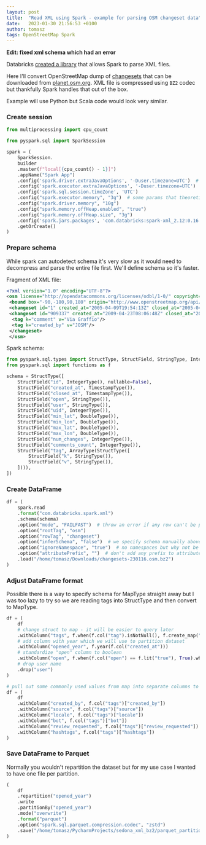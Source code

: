 ```yaml
---
layout: post
title:  "Read XML using Spark - example for parsing OSM changeset data"
date:   2023-01-30 21:56:53 +0100
author: tomasz
tags: OpenStreetMap Spark
---
```


__Edit: fixed xml schema which had an error__

Databricks [created a library](https://github.com/databricks/spark-xml) that allows Spark to parse XML files.

Here I'll convert OpenStreetMap dump of [changesets](https://wiki.openstreetmap.org/wiki/Changeset) that can be downloaded from [planet.osm.org](https://planet.osm.org).
XML file is compressed using `BZ2` codec but thankfully Spark handles that out of the box.

Example will use Python but Scala code would look very similar.

### Create session

```python
from multiprocessing import cpu_count

from pyspark.sql import SparkSession

spark = (
    SparkSession.
    builder
    .master(f"local[{cpu_count() - 1}]")
    .appName("Spark App")
    .config('spark.driver.extraJavaOptions', '-Duser.timezone=UTC')  # important so timestamps won't be auto converted to different TZ
    .config('spark.executor.extraJavaOptions', '-Duser.timezone=UTC')
    .config('spark.sql.session.timeZone', 'UTC')
    .config("spark.executor.memory", "3g")  # some params that theoretically should let spark use more memory, facultative
    .config("spark.driver.memory", "10g")
    .config("spark.memory.offHeap.enabled", "true")
    .config("spark.memory.offHeap.size", "3g")
    .config('spark.jars.packages', 'com.databricks:spark-xml_2.12:0.16.0')  # use Databricks XML library
    .getOrCreate()
)
```

### Prepare schema

While spark can autodetect schema it's very slow as it would need to decompress and parse the entire file first.
We'll define schema so it's faster.

Fragment of XML file:
```xml
<?xml version="1.0" encoding="UTF-8"?>
<osm license="http://opendatacommons.org/licenses/odbl/1-0/" copyright="OpenStreetMap and contributors" version="0.6" generator="planet-dump-ng 1.2.4" attribution="http://www.openstreetmap.org/copyright" timestamp="2023-01-16T01:00:02Z">
 <bound box="-90,-180,90,180" origin="http://www.openstreetmap.org/api/0.6"/>
 <changeset id="1" created_at="2005-04-09T19:54:13Z" closed_at="2005-04-09T20:54:39Z" open="false" user="Steve" uid="1" min_lat="51.5288506" min_lon="-0.1465242" max_lat="51.5288620" max_lon="-0.1464925" num_changes="2" comments_count="33"/>
 <changeset id="909337" created_at="2009-04-23T08:06:48Z" closed_at="2009-04-23T08:06:51Z" open="false" user="Alberto58" uid="91650" min_lat="44.4486102" min_lon="11.6230873" max_lat="44.4623357" max_lon="11.6425428" num_changes="40" comments_count="0">
  <tag k="comment" v="Via Graffio"/>
  <tag k="created_by" v="JOSM"/>
 </changeset>
 </osm>
```

Spark schema:
```python
from pyspark.sql.types import StructType, StructField, StringType, IntegerType, TimestampType, DoubleType, ArrayType
from pyspark.sql import functions as f

schema = StructType([
    StructField("id", IntegerType(), nullable=False),
    StructField("created_at", TimestampType()),
    StructField("closed_at", TimestampType()),
    StructField("open", StringType()),
    StructField("user", StringType()),
    StructField("uid", IntegerType()),
    StructField("min_lat", DoubleType()),
    StructField("min_lon", DoubleType()),
    StructField("max_lat", DoubleType()),
    StructField("max_lon", DoubleType()),
    StructField("num_changes", IntegerType()),
    StructField("comments_count", IntegerType()),
    StructField("tag", ArrayType(StructType([
        StructField("k", StringType()),
        StructField("v", StringType()),
    ]))),
])
```

### Create DataFrame

```python
df = (
    spark.read
    .format("com.databricks.spark.xml")
    .schema(schema)
    .option("mode", "FAILFAST")  # throw an error if any row can't be parsed
    .option("rootTag", "osm")
    .option("rowTag", "changeset")
    .option("inferSchema", "false")  # we specify schema manually above
    .option("ignoreNamespace", "true")  # no namespaces but why not be explicit
    .option("attributePrefix", "")  # don't add any prefix to attributes as we know there won't be any conflict in names
    .load("/home/tomasz/Downloads/changesets-230116.osm.bz2")
)
```

### Adjust DataFrame format

Possible there is a way to specify schema for MapType straight away but I was too lazy to try so we are reading tags into StructType and then convert to MapType.
```python
df = (
    df
    # change struct to map - it will be easier to query later
    .withColumn("tags", f.when(f.col("tag").isNotNull(), f.create_map("tag.k", "tag.v")).otherwise(None)).drop("tag")
    # add column with year which we will use to partition dataset
    .withColumn("opened_year", f.year(f.col("created_at")))
    # standardize "open" column to boolean
    .withColumn("open", f.when(f.col("open") == f.lit("true"), True).when(f.col("open") == f.lit("false"), False).otherwise(None))
    # drop user name
    .drop("user")
)
```
```python
# pull out some commonly used values from map into separate columns to make querying faster
df = (
    df
    .withColumn("created_by", f.col("tags")["created_by"])
    .withColumn("source", f.col("tags")["source"])
    .withColumn("locale", f.col("tags")["locale"])
    .withColumn("bot", f.col("tags")["bot"])
    .withColumn("review_requested", f.col("tags")["review_requested"])
    .withColumn("hashtags", f.col("tags")["hashtags"])
)
```

### Save DataFrame to Parquet

Normally you wouldn't repartition the dataset but for my use case I wanted to have one file per partition.
```python
(
    df
    .repartition("opened_year")
    .write
    .partitionBy("opened_year")
    .mode("overwrite")
    .format("parquet")
    .option("spark.sql.parquet.compression.codec", "zstd")
    .save("/home/tomasz/PycharmProjects/sedona_xml_bz2/parquet_partitioned_1_file_per_partition/")
)
```
